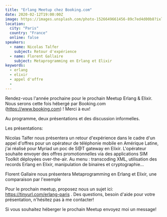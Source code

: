 ```yaml
---
title: "Erlang Meetup chez Booking.com"
date: 2020-02-12T19:00:00Z
image: https://images.unsplash.com/photo-1526649661456-89c7ed4d00b8?ixlib=rb-1.2.1&ixid=eyJhcHBfaWQiOjEyMDd9&auto=format&fit=crop&w=500&q=60
location:
  city: "Paris"
  country: "France"
  online: false
speakers:
  - name: Nicolas Talfer
    subject: Retour d'expérience
  - name: Florent Gallaire
    subject: Metaprogramming en Erlang et Elixir
keywords:
  - erlang
  - elixir
  - appel d'offre
  - 
---
```


Rendez-vous l'année prochaine pour le prochain Meetup Erlang &
Elixir. Nous serons cette fois hébergé par Booking.com
(https://www.booking.com) ! Merci à eux!

Au programme, deux présentations et des discussion informelles.

Les présentations:

Nicolas Talfer nous présentera un retour d'expérience dans le cadre
d'un appel d'offres pour un opérateur de téléphonie mobile en Amérique
Latine, j'ai réalisé pour Myriad un poc de S@T gateway en
Elixir. L'opérateur souhaite envoyer des offres promotionnelles via
des applications SIM Toolkit déployées over-the-air. Au menu :
transcoding XML, utilisation des records Erlang en Elixir,
manipulation de binaires et cryptographie...

Florent Gallaire nous présentera Metaprogramming en Erlang et Elixir,
une comparaison par l'exemple

Pour le prochain meetup, proposez nous un sujet ici:
https://tinyurl.com/erlang-paris . Des questions, besoin d'aide pour
votre présentation, n'hésitez pas à me contacter!

Si vous souhaitez héberger le prochain Meetup envoyez moi un message!

